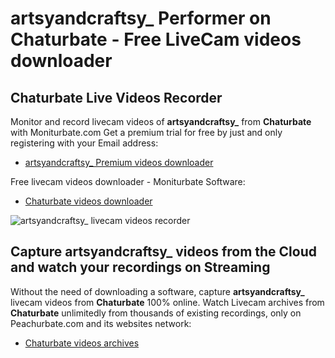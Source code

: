 # artsyandcraftsy_ Performer on Chaturbate - Free LiveCam videos downloader

## Chaturbate Live Videos Recorder

Monitor and record livecam videos of **artsyandcraftsy_** from **Chaturbate** with Moniturbate.com
Get a premium trial for free by just and only registering with your Email address:
* [artsyandcraftsy_ Premium videos downloader](https://moniturbate.com/request-demo-licence-key.html)

Free livecam videos downloader - Moniturbate Software:
* [Chaturbate videos downloader](https://moniturbate.com/moniturbate-download-software.html)

![artsyandcraftsy_ livecam videos recorder](https://peachurnet.com/templates/moniturbate-software.png)


## Capture artsyandcraftsy_ videos from the Cloud and watch your recordings on Streaming

Without the need of downloading a software, capture **artsyandcraftsy_** livecam videos from **Chaturbate** 100% online.
Watch Livecam archives from **Chaturbate** unlimitedly from thousands of existing recordings, only on Peachurbate.com and its websites network:
* [Chaturbate videos archives](https://peachurnet.com/)